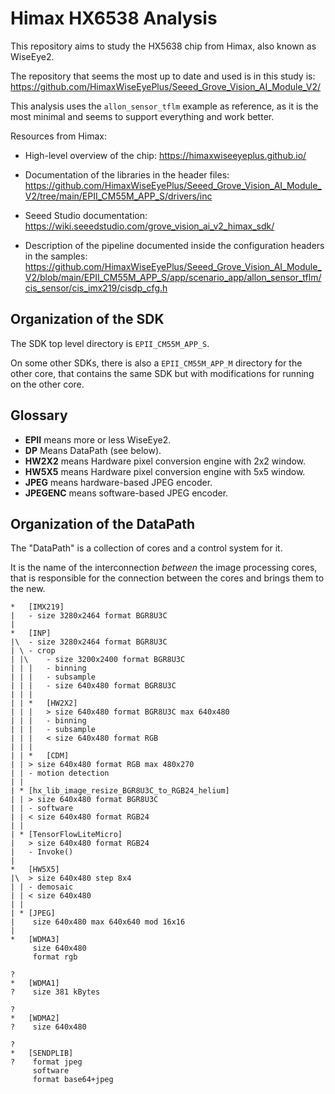 # Himax HX6538 Analysis

This repository aims to study the HX5638 chip from Himax, also known as WiseEye2.

The repository that seems the most up to date and used is in this study is:
<https://github.com/HimaxWiseEyePlus/Seeed_Grove_Vision_AI_Module_V2/>

This analysis uses the `allon_sensor_tflm` example as reference, as it
is the most minimal and seems to support everything and work better.

Resources from Himax:

- High-level overview of the chip:
  <https://himaxwiseeyeplus.github.io/>

- Documentation of the libraries in the header files:
  <https://github.com/HimaxWiseEyePlus/Seeed_Grove_Vision_AI_Module_V2/tree/main/EPII_CM55M_APP_S/drivers/inc>

- Seeed Studio documentation:
  <https://wiki.seeedstudio.com/grove_vision_ai_v2_himax_sdk/>

- Description of the pipeline documented inside the configuration headers in the samples:
  <https://github.com/HimaxWiseEyePlus/Seeed_Grove_Vision_AI_Module_V2/blob/main/EPII_CM55M_APP_S/app/scenario_app/allon_sensor_tflm/cis_sensor/cis_imx219/cisdp_cfg.h>


## Organization of the SDK

The SDK top level directory is `EPII_CM55M_APP_S`.

On some other SDKs, there is also a `EPII_CM55M_APP_M` directory for
the other core, that contains the same SDK but with modifications for
running on the other core.


## Glossary

- **EPII** means more or less WiseEye2.
- **DP** Means DataPath (see below).
- **HW2X2** means Hardware pixel conversion engine with 2x2 window.
- **HW5X5** means Hardware pixel conversion engine with 5x5 window.
- **JPEG** means hardware-based JPEG encoder.
- **JPEGENC** means software-based JPEG encoder.


## Organization of the DataPath

The "DataPath" is a collection of cores and a control system for it.

It is the name of the interconnection *between* the image processing
cores, that is responsible for the connection between the cores and
brings them to the new.

```
*	[IMX219]
|	- size 3280x2464 format BGR8U3C
|
*	[INP]
|\	- size 3280x2464 format BGR8U3C
| \	- crop	
| |\	- size 3200x2400 format BGR8U3C
| | |	- binning
| | |	- subsample
| | |	- size 640x480 format BGR8U3C
| | |
| | *	[HW2X2]
| | |	> size 640x480 format BGR8U3C max 640x480
| | |	- binning
| | |	- subsample
| | |	< size 640x480 format RGB
| | |
| | *	[CDM]
| |	> size 640x480 format RGB max 480x270
| |	- motion detection
| |
| *	[hx_lib_image_resize_BGR8U3C_to_RGB24_helium]
| |	> size 640x480 format BGR8U3C
| |	- software
| |	< size 640x480 format RGB24
| |	
| *	[TensorFlowLiteMicro]	
|	> size 640x480 format RGB24
|	- Invoke()
|
*	[HW5X5]
|\	> size 640x480 step 8x4
| |	- demosaic
| |	< size 640x480
| |
| *	[JPEG]
|	 size 640x480 max 640x640 mod 16x16
|
*	[WDMA3]
	 size 640x480
	 format rgb

?
*	[WDMA1]
?	 size 381 kBytes

?
*	[WDMA2]
?	 size 640x480

?
*	[SENDPLIB]
?	 format jpeg
	 software
	 format base64+jpeg
```
